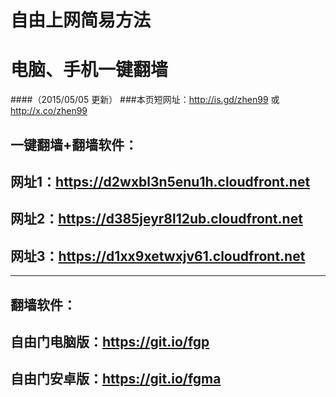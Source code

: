 # 自由上网简易方法
# 电脑、手机一键翻墙
####（2015/05/05 更新）
###本页短网址：http://is.gd/zhen99 或 http://x.co/zhen99

## 一键翻墙+翻墙软件：
## 网址1：https://d2wxbl3n5enu1h.cloudfront.net
## 网址2：https://d385jeyr8l12ub.cloudfront.net
## 网址3：https://d1xx9xetwxjv61.cloudfront.net

***

## 翻墙软件：
## 自由门电脑版：https://git.io/fgp 
## 自由门安卓版：https://git.io/fgma
